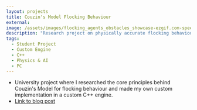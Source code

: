 ```yaml
---
layout: projects
title: Couzin's Model Flocking Behaviour
external:
image: /assets/images/flocking_agents_obstacles_showcase-ezgif.com-speed.gif
description: "Research project on physically accurate flocking behaviour using Couzin's Model. Agents avoid, align, and move towards other agents to exhibit realistic flocking."
tags:
  - Student Project
  - Custom Engine
  - C++
  - Physics & AI
  - PC
---
```


<p>
  <ul>
    <li>University project where I researched the core principles behind Couzin's Model for flocking behaviour and made my own custom implementation in a custom C++ engine.</li>
    <li> <a href="https://dev.to/kschuilenburg/simulating-realistic-group-behaviour-using-couzins-model-in-c-152g" target="_blank">Link to blog post</a> </li>
  </ul>
</p>
